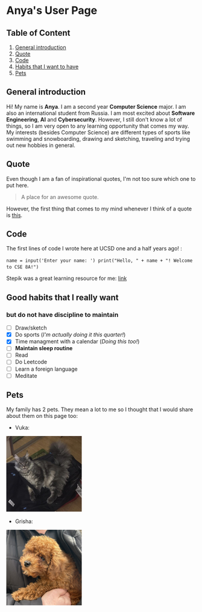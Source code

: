 # Anya's User Page

## Table of Content
1. [General introduction](#general-introduction)
2. [Quote](#quote)
3. [Code](#code)
4. [Habits that I want to have](#good-habits-that-i-really-want)
5. [Pets](#pets)

## General introduction

Hi! My name is **Anya**. I am a second year **Computer Science** major. 
I am also an international student from Russia. I am most excited
about **Software Engineering**, **AI** and **Cybersecurity**. However, I still
don't know a lot of things, so I am very open to any learning opportunity
that comes my way. My interests (besides Computer Science) are different
types of sports like swimming and snowboarding, drawing and sketching,
traveling and trying out new hobbies in general.

## Quote

Even though I am a fan of inspirational quotes, I'm not too sure which one
to put here. 

> A place for an awesome quote.

However, the first thing that comes to my mind whenever
I think of a quote is [this](./linked.md).

## Code

The first lines of code I wrote here at UCSD one and a half years ago! :

`
  name = input('Enter your name: ')
  print("Hello, " + name + "! Welcome to CSE 8A!")
`


Stepik was a great learning resource for me: [link](https://stepik.org/course/125129/syllabus?auth=login)

## Good habits that I really want 
### but do not have discipline to maintain

- [ ] Draw/sketch
- [x] Do sports (*I'm actually doing it this quarter!*)
- [x] Time managment with a calendar (*Doing this too!*)
- [ ] **Maintain sleep routine**
- [ ] Read
- [ ] Do Leetcode
- [ ] Learn a foreign language
- [ ] Meditate

## Pets 

My family has 2 pets. They mean a lot to me so I thought that I would share about them on this page too:

- Vuka:

<img src ="./assets/vuka.jpg" style="height:200px; width:200px "/>

- Grisha:

<img src ="./assets/grisha.jpg" style="height:200px; width:200px "/>


